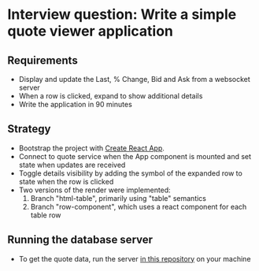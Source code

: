# Interview question: Write a simple quote viewer application

## Requirements
  - Display and update the Last, % Change, Bid and Ask from a websocket server
  - When a row is clicked, expand to show additional details
  - Write the application in 90 minutes
  
## Strategy
  - Bootstrap the project with [Create React App](https://github.com/facebook/create-react-app).
  - Connect to quote service when the App component is mounted and set state when updates are received
  - Toggle details visibility by adding the symbol of the expanded row to state when the row is clicked
  - Two versions of the render were implemented:
    1. Branch "html-table", primarily using "table" semantics
    2. Branch "row-component", which uses a react component for each table row

     
## Running the database server
  - To get the quote data, run the server [in this repository](https://github.com/Orangecat32/simple-quote-server) on your machine  

